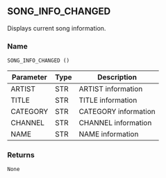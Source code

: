 ## SONG\_INFO\_CHANGED

Displays current song information.


### Name

`SONG_INFO_CHANGED ()`


| Parameter | Type | Description          |
| --------- | ---- | -------------------- |
| ARTIST    | STR  | ARTIST information   |
| TITLE     | STR  | TITLE information    |
| CATEGORY  | STR  | CATEGORY information |
| CHANNEL   | STR  | CHANNEL information  |
| NAME      | STR  | NAME information     |


### Returns

`None`